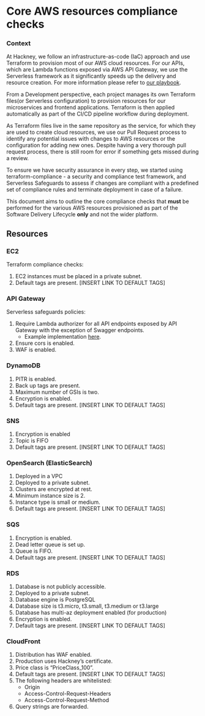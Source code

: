 # Core AWS resources compliance checks

### Context
At Hackney, we follow an infrastructure-as-code (IaC) approach and use Terraform to provision most of our AWS cloud resources. For our APIs, which are Lambda functions exposed via AWS API Gateway, we use the Serverless framework as it significantly speeds up the delivery and resource creation.  For more information please refer to [our playbook](https://playbook.hackney.gov.uk/API-Playbook/).

From a Development perspective, each project manages its own Terraform files(or Serverless configuration) to provision resources for our microservices and frontend applications. Terraform is then applied automatically as part of the CI/CD pipeline workflow during deployment.

As Terraform files live in the same repository as the service, for which they are used to create cloud resources, we use our Pull Request process to identify any potential issues with changes to AWS resources or the configuration for adding new ones. Despite having a very thorough pull request process, there is still room for error if something gets missed during a review.

To ensure we have security assurance in every step, we started using terraform-compliance -  a security and compliance test framework, and Serverless Safeguards to assess if changes are compliant with a predefined set of compliance rules and terminate deployment in case of a failure.

This document aims to outline the core compliance checks that **must** be performed for the various AWS resources provisioned as part of the Software Delivery Lifecycle **only** and not the wider platform.


## Resources

### EC2
Terraform compliance checks:
1. EC2 instances must be placed in a private subnet.
2. Default tags are present. [INSERT LINK TO DEFAULT TAGS]

### API Gateway
Serverless safeguards policies:
1. Require Lambda authorizer for all API endpoints exposed by API Gateway with the exception of Swagger endpoints.
    -  Example implementation [here](https://github.com/LBHackney-IT/asset-information-api/pull/51/files).
2. Ensure cors is enabled.
3. WAF is enabled.

### DynamoDB
1. PITR is enabled.
2. Back up tags are present.
3. Maximum number of GSIs is two.
4. Encryption is enabled.
5. Default tags are present. [INSERT LINK TO DEFAULT TAGS]

### SNS
1. Encryption is enabled
2. Topic is FIFO
3. Default tags are present. [INSERT LINK TO DEFAULT TAGS]

### OpenSearch (ElasticSearch)
1. Deployed in a VPC
2. Deployed to a private subnet.
3. Clusters are encrypted at rest.
4. Minimum instance size is 2.
5. Instance type is small or medium.
6. Default tags are present. [INSERT LINK TO DEFAULT TAGS]

### SQS
1. Encryption is enabled.
2. Dead letter queue is set up.
3. Queue is FIFO.
4. Default tags are present. [INSERT LINK TO DEFAULT TAGS]

### RDS
1. Database is not publicly accessible.
2. Deployed to a private subnet.
3. Database engine is PostgreSQL
4. Database size is t3.micro, t3.small, t3.medium or t3.large
5. Database has multi-az deployment enabled (for production)
6. Encryption is enabled.
7. Default tags are present. [INSERT LINK TO DEFAULT TAGS]

### CloudFront
1. Distribution has WAF enabled.
2. Production uses Hackney’s certificate.
3. Price class is “PriceClass_100”.
4. Default tags are present. [INSERT LINK TO DEFAULT TAGS]
5. The following headers are whitelisted:
    - Origin
    - Access-Control-Request-Headers
    - Access-Control-Request-Method
6. Query strings are forwarded.



